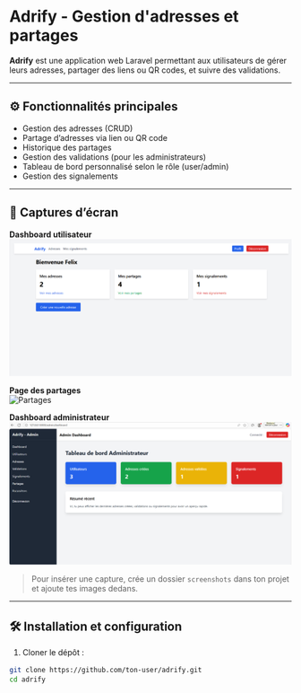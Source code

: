 # Adrify - Gestion d'adresses et partages

**Adrify** est une application web Laravel permettant aux utilisateurs de gérer leurs adresses, partager des liens ou QR codes, et suivre des validations.  

---

## ⚙️ Fonctionnalités principales

- Gestion des adresses (CRUD)
- Partage d’adresses via lien ou QR code
- Historique des partages
- Gestion des validations (pour les administrateurs)
- Tableau de bord personnalisé selon le rôle (user/admin)
- Gestion des signalements

---

## 📸 Captures d’écran

**Dashboard utilisateur**  
![Dashboard utilisateur](screenshots/dashboard_user.png)

**Page des partages**  
![Partages](screenshots/shares_page.png)

**Dashboard administrateur**  
![Dashboard admin](screenshots/dashboard_admin.png)

> Pour insérer une capture, crée un dossier `screenshots` dans ton projet et ajoute tes images dedans.

---

## 🛠 Installation et configuration

1. Cloner le dépôt :  
```bash
git clone https://github.com/ton-user/adrify.git
cd adrify
